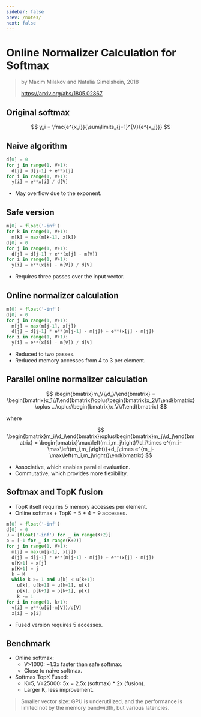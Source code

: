 ```yaml
---
sidebar: false
prev: /notes/
next: false
---
```


# Online Normalizer Calculation for Softmax

> by Maxim Milakov and Natalia Gimelshein, 2018
>
> https://arxiv.org/abs/1805.02867

## Original softmax

$$
y_i = \frac{e^{x_i}}{\sum\limits_{j=1}^{V}{e^{x_j}}}
$$

## Naive algorithm

```py
d[0] = 0
for j in range(1, V+1):
  d[j] = d[j-1] + e**x[j]
for i in range(1, V+1):
  y[i] = e**x[i] / d[V]
```

- May overflow due to the exponent.

## Safe version

```py
m[0] = float('-inf')
for k in range(1, V+1):
  m[k] = max(m[k-1], x[k])
d[0] = 0
for j in range(1, V+1):
  d[j] = d[j-1] + e**(x[j] - m[V])
for i in range(1, V+1):
  y[i] = e**(x[i] - m[V]) / d[V]
```

- Requires three passes over the input vector.

## Online normalizer calculation

```py
m[0] = float('-inf')
d[0] = 0
for j in range(1, V+1):
  m[j] = max(m[j-1], x[j])
  d[j] = d[j-1] * e**(m[j-1] - m[j]) + e**(x[j] - m[j])
for i in range(1, V+1):
  y[i] = e**(x[i] - m[V]) / d[V]
```

- Reduced to two passes.
- Reduced memory accesses from 4 to 3 per element.

## Parallel online normalizer calculation

$$
\begin{bmatrix}m_V\\d_V\end{bmatrix} = \begin{bmatrix}x_1\\1\end{bmatrix}\oplus\begin{bmatrix}x_2\\1\end{bmatrix}\oplus ...\oplus\begin{bmatrix}x_V\\1\end{bmatrix}
$$

where

$$
\begin{bmatrix}m_i\\d_i\end{bmatrix}\oplus\begin{bmatrix}m_j\\d_j\end{bmatrix} = \begin{bmatrix}\max\left(m_i,m_j\right)\\d_i\times e^{m_i-\max\left(m_i,m_j\right)}+d_j\times e^{m_j-\max\left(m_i,m_j\right)}\end{bmatrix}
$$

- Associative, which enables parallel evaluation.
- Commutative, which provides more flexibility.

## Softmax and TopK fusion

- TopK itself requires 5 memory accesses per element.
- Online softmax + TopK = 5 + 4 = 9 accesses.

```py
m[0] = float('-inf')
d[0] = 0
u = [float('-inf') for _ in range(K+2)]
p = [-1 for _ in range(K+2)]
for j in range(1, V+1):
  m[j] = max(m[j-1], x[j])
  d[j] = d[j-1] * e**(m[j-1] - m[j]) + e**(x[j] - m[j])
  u[K+1] = x[j]
  p[K+1] = j
  k = K
  while k >= 1 and u[k] < u[k+1]:
    u[k], u[k+1] = u[k+1], u[k]
    p[k], p[k+1] = p[k+1], p[k]
    k -= 1
for i in range(1, k+1):
  v[i] = e**(u[i]-m[V])/d[V]
  z[i] = p[i]
```

- Fused version requires 5 accesses.

## Benchmark

- Online softmax:
  - V>1000: ~1.3x faster than safe softmax.
  - Close to naive softmax.
- Softmax TopK Fused:
  - K=5, V=25000: 5x = 2.5x (softmax) \* 2x (fusion).
  - Larger K, less improvement.

> Smaller vector size: GPU is underutilized, and the performance is limited not by the memory bandwidth, but various latencies.
